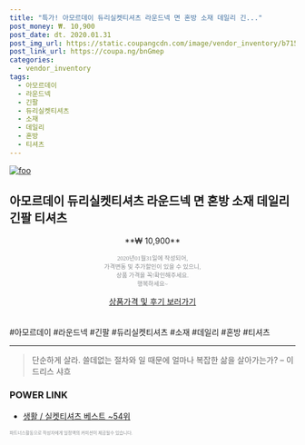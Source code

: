 ```yaml
--- 
title: "특가! 아모르데이 듀리실켓티셔츠 라운드넥 면 혼방 소재 데일리 긴..." 
post_money: ₩. 10,900 
post_date: dt. 2020.01.31 
post_img_url: https://static.coupangcdn.com/image/vendor_inventory/b715/f27762a68cc452e198cebebe929b0dc430f7460b58b2ab3359439a76680f.jpg 
post_link_url: https://coupa.ng/bnGmep 
categories: 
  - vendor_inventory 
tags: 
  - 아모르데이 
  - 라운드넥 
  - 긴팔 
  - 듀리실켓티셔츠 
  - 소재 
  - 데일리 
  - 혼방 
  - 티셔츠 
--- 
```

[![foo](https://static.coupangcdn.com/image/vendor_inventory/b715/f27762a68cc452e198cebebe929b0dc430f7460b58b2ab3359439a76680f.jpg)](https://coupa.ng/bnGmep) 

## 아모르데이 듀리실켓티셔츠 라운드넥 면 혼방 소재 데일리 긴팔 티셔츠 
<p style="text-align: center;">**₩ 10,900**</p> 
<p style="text-align: center;"><span style="color: #898c8f; font-family: Georgia,Times,serif; font-size: 0.75em;">2020년01월31일에 작성되어, <br>가격변동 및 추가할인이 있을 수 있으니,<br> 상품 가격을 꼭!확인해주세요.<br>행복하세요~</span> 
</p>	 
<div markdown="0" style="text-align: center;"><a href="https://coupa.ng/bnGmep" class="btn btn--success">상품가격 및 후기 보러가기</a></div> 
<br><br> 
  #아모르데이 #라운드넥 #긴팔 #듀리실켓티셔츠 #소재 #데일리 #혼방 #티셔츠 
<hr> 

> 단순하게 살라. 쓸데없는 절차와 일 때문에 얼마나 복잡한 삶을 살아가는가? – 이드리스 샤흐 


### POWER LINK

* <a href="https://blog.naver.com/santokki14/221790846209" target="_blank">생활 / 실켓티셔츠 베스트 ~54위</a>

<span style="color: #898c8f; font-family: Georgia,Times,serif; font-size: 0.55em;">파트너스활동으로 작성자에게 일정액의 커미션이 제공될수 있습니다.</span> 
